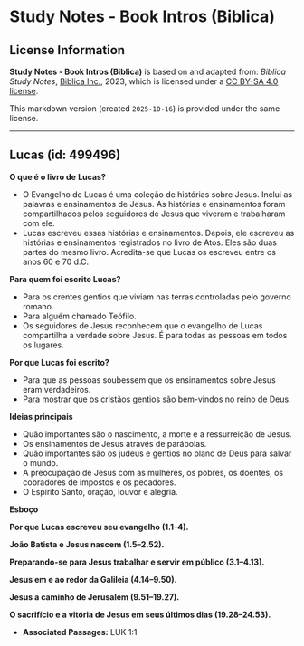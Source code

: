 # Study Notes - Book Intros (Biblica)

## License Information

**Study Notes - Book Intros (Biblica)** is based on and adapted from: _Biblica Study Notes_, [Biblica Inc.](https://www.biblica.com/), 2023, which is licensed under a [CC BY-SA 4.0 license](https://creativecommons.org/licenses/by-sa/4.0/legalcode.en).

This markdown version (created `2025-10-16`) is provided under the same license.



--------------------------------

## Lucas (id: 499496)

**O que é o livro de** **Lucas?**

* O Evangelho de Lucas é uma coleção de histórias sobre Jesus. Inclui as palavras e ensinamentos de Jesus. As histórias e ensinamentos foram compartilhados pelos seguidores de Jesus que viveram e trabalharam com ele.
* Lucas escreveu essas histórias e ensinamentos. Depois, ele escreveu as histórias e ensinamentos registrados no livro de Atos. Eles são duas partes do mesmo livro. Acredita\-se que Lucas os escreveu entre os anos 60 e 70 d.C.

**Para quem foi escrito Lucas?**

* Para os crentes gentios que viviam nas terras controladas pelo governo romano.
* Para alguém chamado Teófilo.
* Os seguidores de Jesus reconhecem que o evangelho de Lucas compartilha a verdade sobre Jesus. É para todas as pessoas em todos os lugares.

**Por que Lucas foi escrito?**

* Para que as pessoas soubessem que os ensinamentos sobre Jesus eram verdadeiros.
* Para mostrar que os cristãos gentios são bem\-vindos no reino de Deus.

**Ideias principais**

* Quão importantes são o nascimento, a morte e a ressurreição de Jesus.
* Os ensinamentos de Jesus através de parábolas.
* Quão importantes são os judeus e gentios no plano de Deus para salvar o mundo.
* A preocupação de Jesus com as mulheres, os pobres, os doentes, os cobradores de impostos e os pecadores.
* O Espírito Santo, oração, louvor e alegria.

**Esboço**

**Por que Lucas escreveu seu evangelho (1\.1–4\).**

**João Batista e Jesus nascem (1\.5–2\.52\).**

**Preparando\-se para Jesus trabalhar e servir em público (3\.1–4\.13\).**

**Jesus em e ao redor da Galileia (4\.14–9\.50\).**

**Jesus a caminho de Jerusalém (9\.51–19\.27\).**

**O sacrifício e a vitória de Jesus em seus últimos dias (19\.28–24\.53\).**

* **Associated Passages:** LUK 1:1

